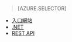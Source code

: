 > [AZURE.SELECTOR]
- [入口網站](../articles/media-services/media-services-portal-upload-files.md)
- [.NET](../articles/media-services/media-services-dotnet-upload-files.md)
- [REST API](../articles/media-services/media-services-rest-upload-files.md)

<!---HONumber=AcomDC_0921_2016-->